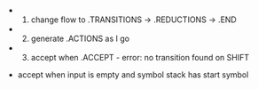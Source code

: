 - 1. change flow to .TRANSITIONS -> .REDUCTIONS -> .END
- 2. generate .ACTIONS as I go
- 3. accept when .ACCEPT - error: no transition found on SHIFT

- accept when input is empty and symbol stack has start symbol
